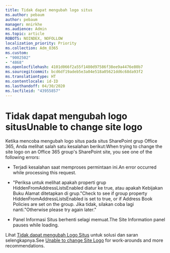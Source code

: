 ```yaml
---
title: Tidak dapat mengubah logo situs
ms.author: pebaum
author: pebaum
manager: mnirkhe
ms.audience: Admin
ms.topic: article
ROBOTS: NOINDEX, NOFOLLOW
localization_priority: Priority
ms.collection: Adm_O365
ms.custom:
- "9002502"
- "4868"
ms.openlocfilehash: 4101d066f2a55f1480d97586f38ee9a4476e80b7
ms.sourcegitcommit: bcd6df19adeb5e3a04e518a05621dd6c68da93f2
ms.translationtype: HT
ms.contentlocale: id-ID
ms.lasthandoff: 04/30/2020
ms.locfileid: "43955857"
---
```

# <a name="unable-to-change-site-logo"></a><span data-ttu-id="e1df4-102">Tidak dapat mengubah logo situs</span><span class="sxs-lookup"><span data-stu-id="e1df4-102">Unable to change site logo</span></span>

<span data-ttu-id="e1df4-103">Ketika mencoba mengubah logo situs pada situs SharePoint grup Office 365, Anda melihat salah satu kesalahan berikut:</span><span class="sxs-lookup"><span data-stu-id="e1df4-103">When trying to change the site logo on an Office 365 group's SharePoint site, you see one of the following errors:</span></span>

- <span data-ttu-id="e1df4-104">Terjadi kesalahan saat memproses permintaan ini.</span><span class="sxs-lookup"><span data-stu-id="e1df4-104">An error occurred while processing this request.</span></span>

- <span data-ttu-id="e1df4-105">"Periksa untuk melihat apakah properti grup HiddenFromAddressListsEnabled diatur ke true, atau apakah Kebijakan Buku Alamat ditetapkan di grup.</span><span class="sxs-lookup"><span data-stu-id="e1df4-105">"Check to see if group property HiddenFromAddressListsEnabled is set to true, or if Address Book Policies are set on the group.</span></span> <span data-ttu-id="e1df4-106">Jika tidak, silakan coba lagi nanti."</span><span class="sxs-lookup"><span data-stu-id="e1df4-106">Otherwise please try again later."</span></span>

- <span data-ttu-id="e1df4-107">Panel Informasi Situs berhenti selagi memuat.</span><span class="sxs-lookup"><span data-stu-id="e1df4-107">The Site Information panel pauses while loading.</span></span>

<span data-ttu-id="e1df4-108">Lihat [Tidak dapat mengubah Logo Situs](https://docs.microsoft.com/sharepoint/troubleshoot/sites/error-when-changing-o365-site-logo) untuk solusi dan saran selengkapnya.</span><span class="sxs-lookup"><span data-stu-id="e1df4-108">See [Unable to change Site Logo](https://docs.microsoft.com/sharepoint/troubleshoot/sites/error-when-changing-o365-site-logo) for work-arounds and more recommendations.</span></span>

